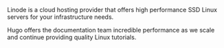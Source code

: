 
Linode is a cloud hosting provider that offers high performance SSD Linux servers for your infrastructure needs.

Hugo offers the documentation team incredible performance as we scale and continue providing quality Linux tutorials.
